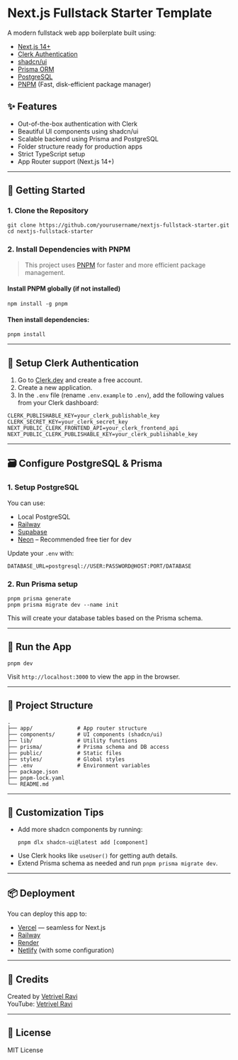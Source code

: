 # Next.js Fullstack Starter Template

A modern fullstack web app boilerplate built using:

- [Next.js 14+](https://nextjs.org/)
- [Clerk Authentication](https://clerk.dev/)
- [shadcn/ui](https://ui.shadcn.dev/)
- [Prisma ORM](https://www.prisma.io/)
- [PostgreSQL](https://www.postgresql.org/)
- [PNPM](https://pnpm.io/) (Fast, disk-efficient package manager)

## ✨ Features

- Out-of-the-box authentication with Clerk
- Beautiful UI components using shadcn/ui
- Scalable backend using Prisma and PostgreSQL
- Folder structure ready for production apps
- Strict TypeScript setup
- App Router support (Next.js 14+)

---

## 🚀 Getting Started

### 1. Clone the Repository

```
git clone https://github.com/yourusername/nextjs-fullstack-starter.git
cd nextjs-fullstack-starter
```

### 2. Install Dependencies with PNPM

> This project uses [PNPM](https://pnpm.io/) for faster and more efficient package management.

#### Install PNPM globally (if not installed)

```
npm install -g pnpm
```

#### Then install dependencies:

```
pnpm install
```

---

## 🔐 Setup Clerk Authentication

1. Go to [Clerk.dev](https://clerk.dev/) and create a free account.
2. Create a new application.
3. In the `.env` file (rename `.env.example` to `.env`), add the following values from your Clerk dashboard:

```env
CLERK_PUBLISHABLE_KEY=your_clerk_publishable_key
CLERK_SECRET_KEY=your_clerk_secret_key
NEXT_PUBLIC_CLERK_FRONTEND_API=your_clerk_frontend_api
NEXT_PUBLIC_CLERK_PUBLISHABLE_KEY=your_clerk_publishable_key
```

---

## 🗃️ Configure PostgreSQL & Prisma

### 1. Setup PostgreSQL

You can use:

- Local PostgreSQL
- [Railway](https://railway.app/)
- [Supabase](https://supabase.com/)
- [Neon](https://neon.tech/) – Recommended free tier for dev

Update your `.env` with:

```env
DATABASE_URL=postgresql://USER:PASSWORD@HOST:PORT/DATABASE
```

### 2. Run Prisma setup

```
pnpm prisma generate
pnpm prisma migrate dev --name init
```

This will create your database tables based on the Prisma schema.

---

## 🧪 Run the App

```
pnpm dev
```

Visit `http://localhost:3000` to view the app in the browser.

---

## 📁 Project Structure

```
.
├── app/              # App router structure
├── components/       # UI components (shadcn/ui)
├── lib/              # Utility functions
├── prisma/           # Prisma schema and DB access
├── public/           # Static files
├── styles/           # Global styles
├── .env              # Environment variables
├── package.json
├── pnpm-lock.yaml
└── README.md
```

---

## 🧩 Customization Tips

- Add more shadcn components by running:
  ```
  pnpm dlx shadcn-ui@latest add [component]
  ```
- Use Clerk hooks like `useUser()` for getting auth details.
- Extend Prisma schema as needed and run `pnpm prisma migrate dev`.

---

## 📦 Deployment

You can deploy this app to:

- [Vercel](https://vercel.com/) — seamless for Next.js
- [Railway](https://railway.app/)
- [Render](https://render.com/)
- [Netlify](https://netlify.com/) (with some configuration)

---

## 🙌 Credits

Created by [Vetrivel Ravi](https://youtube.com/@vetrivelravi)  
YouTube: [Vetrivel Ravi](https://youtube.com/@vetrivelravi)

---

## 📄 License

MIT License
